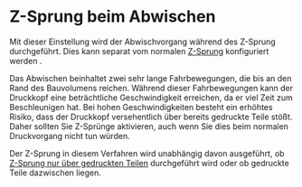 Z-Sprung beim Abwischen
====
Mit dieser Einstellung wird der Abwischvorgang während des Z-Sprung durchgeführt. Dies kann separat vom normalen [Z-Sprung](../travel/retraction_hop_enabled.md) konfiguriert werden .

Das Abwischen beinhaltet zwei sehr lange Fahrbewegungen, die bis an den Rand des Bauvolumens reichen. Während dieser Fahrbewegungen kann der Druckkopf eine beträchtliche Geschwindigkeit erreichen, da er viel Zeit zum Beschleunigen hat. Bei hohen Geschwindigkeiten besteht ein erhöhtes Risiko, dass der Druckkopf versehentlich über bereits gedruckte Teile stößt. Daher sollten Sie Z-Sprünge aktivieren, auch wenn Sie dies beim normalen Druckvorgang nicht tun würden.

Der Z-Sprung in diesem Verfahren wird unabhängig davon ausgeführt, ob [Z-Sprung nur über gedruckten Teilen](../travel/retraction_hop_only_when_collides.md) durchgeführt wird oder ob gedruckte Teile dazwischen liegen.